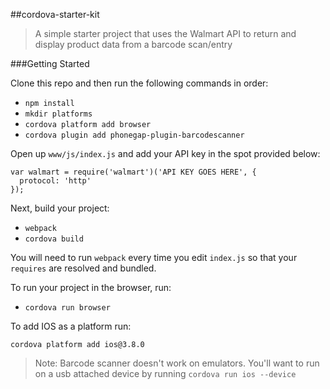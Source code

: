 ##cordova-starter-kit
> A simple starter project that uses the Walmart API to return and display product data from a barcode scan/entry

###Getting Started

Clone this repo and then run the following commands in order:

- `npm install`
- `mkdir platforms`
- `cordova platform add browser`
- `cordova plugin add phonegap-plugin-barcodescanner`

Open up `www/js/index.js` and add your API key in the spot provided below:

```
var walmart = require('walmart')('API KEY GOES HERE', {
  protocol: 'http'
});
```
Next, build your project:

- `webpack`
- `cordova build`

You will need to run `webpack` every time you edit `index.js` so that your `requires` are resolved and bundled.

To run your project in the browser, run:

- `cordova run browser`

To add IOS as a platform run:

`cordova platform add ios@3.8.0`

> Note: Barcode scanner doesn't work on emulators. You'll want to run on a usb attached device by running `cordova run ios --device`
